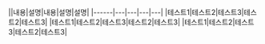 ||내용|설명|내용|설명|설명|
|------|---|---|---|---|
|테스트1|테스트2|테스트3|테스트2|테스트3|
|테스트1|테스트2|테스트3|테스트2|테스트3|
|테스트1|테스트2|테스트3|테스트2|테스트3|
